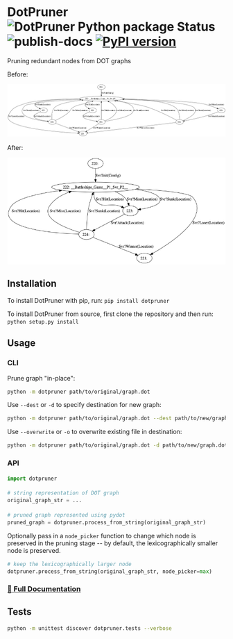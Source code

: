 # DotPruner ![DotPruner Python package Status](https://github.com/ansonmiu0214/DotPruner/workflows/tests/badge.svg) ![publish-docs](https://github.com/ansonmiu0214/DotPruner/workflows/publish-docs/badge.svg) [![PyPI version](https://badge.fury.io/py/dotpruner.svg)](https://badge.fury.io/py/dotpruner)
Pruning redundant nodes from DOT graphs

Before:

![DOT graph before pruning](assets/before.png)

After: 

![DOT graph after pruning](assets/after.png)

## Installation

To install DotPruner with pip, run: `pip install dotpruner`

To install DotPruner from source, first clone the repository and then run: `python setup.py install`

## Usage

### CLI

Prune graph "in-place":
```bash
python -m dotpruner path/to/original/graph.dot
```

Use `--dest` or `-d` to specify destination for new graph:
```bash
python -m dotpruner path/to/original/graph.dot --dest path/to/new/graph.dot
```

Use `--overwrite` or `-o` to overwrite existing file in destination:
```bash
python -m dotpruner path/to/original/graph.dot -d path/to/new/graph.dot --overwrite
```

### API
```python
import dotpruner

# string representation of DOT graph
original_graph_str = ...

# pruned graph represented using pydot
pruned_graph = dotpruner.process_from_string(original_graph_str)
```

Optionally pass in a `node_picker` function
to change which node is preserved in the pruning stage --
by default, the lexicographically smaller node is preserved.

```python
# keep the lexicographically larger node
dotpruner.process_from_string(original_graph_str, node_picker=max)
```

### [📒 Full Documentation](https://ansonmiu0214.github.io/DotPruner/)

## Tests
```bash
python -m unittest discover dotpruner.tests --verbose
```
